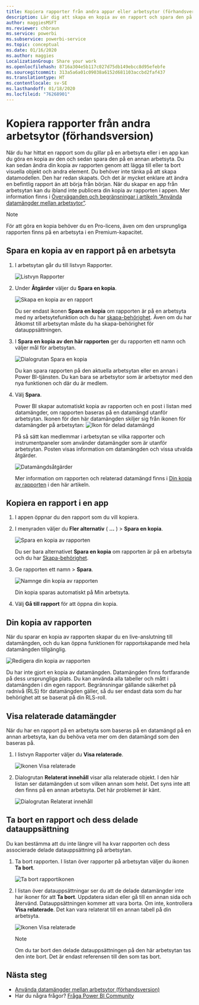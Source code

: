 ```yaml
---
title: Kopiera rapporter från andra appar eller arbetsytor (förhandsversion) – Power BI
description: Lär dig att skapa en kopia av en rapport och spara den på din egen arbetsyta.
author: maggiesMSFT
ms.reviewer: chbraun
ms.service: powerbi
ms.subservice: powerbi-service
ms.topic: conceptual
ms.date: 01/16/2020
ms.author: maggies
LocalizationGroup: Share your work
ms.openlocfilehash: 8716a304e5b117c027d75db149ebcc8d95efebfe
ms.sourcegitcommit: 313a5a6a01c09038a6152d681103accbd2faf437
ms.translationtype: HT
ms.contentlocale: sv-SE
ms.lasthandoff: 01/18/2020
ms.locfileid: "76268901"
---
```

# <a name="copy-reports-from-other-workspaces-preview"></a>Kopiera rapporter från andra arbetsytor (förhandsversion)

När du har hittat en rapport som du gillar på en arbetsyta eller i en app kan du göra en kopia av den och sedan spara den på en annan arbetsyta. Du kan sedan ändra din kopia av rapporten genom att lägga till eller ta bort visuella objekt och andra element. Du behöver inte tänka på att skapa datamodellen. Den har redan skapats. Och det är mycket enklare att ändra en befintlig rapport än att börja från början. När du skapar en app från arbetsytan kan du ibland inte publicera din kopia av rapporten i appen. Mer information finns i [Överväganden och begränsningar i artikeln ”Använda datamängder mellan arbetsytor”](service-datasets-across-workspaces.md#considerations-and-limitations).

> [!NOTE]
> För att göra en kopia behöver du en Pro-licens, även om den ursprungliga rapporten finns på en arbetsyta i en Premium-kapacitet.

## <a name="save-a-copy-of-a-report-in-a-workspace"></a>Spara en kopia av en rapport på en arbetsyta

1. I arbetsytan går du till listvyn Rapporter.

    ![Listvyn Rapporter](media/service-datasets-copy-reports/power-bi-report-list-view.png)

1. Under **Åtgärder** väljer du **Spara en kopia**.

    ![Skapa en kopia av en rapport](media/service-datasets-copy-reports/power-bi-dataset-save-report-copy.png)

    Du ser endast ikonen **Spara en kopia** om rapporten är på en arbetsyta med ny arbetsytefunktion och du har [skapa-behörighet](service-datasets-build-permissions.md). Även om du har åtkomst till arbetsytan måste du ha skapa-behörighet för datauppsättningen.

3. I **Spara en kopia av den här rapporten** ger du rapporten ett namn och väljer mål för arbetsytan.

    ![Dialogrutan Spara en kopia](media/service-datasets-copy-reports/power-bi-dataset-save-report.png)

    Du kan spara rapporten på den aktuella arbetsytan eller en annan i Power BI-tjänsten. Du kan bara se arbetsytor som är arbetsytor med den nya funktionen och där du är medlem. 
  
4. Välj **Spara**.

    Power BI skapar automatiskt kopia av rapporten och en post i listan med datamängder, om rapporten baseras på en datamängd utanför arbetsytan. Ikonen för den här datamängden skiljer sig från ikonen för datamängder på arbetsytan: ![Ikon för delad datamängd](media/service-datasets-discover-across-workspaces/power-bi-shared-dataset-icon.png)
    
    På så sätt kan medlemmar i arbetsytan se vilka rapporter och instrumentpaneler som använder datamängder som är utanför arbetsytan. Posten visas information om datamängden och vissa utvalda åtgärder.

    ![Datamängdsåtgärder](media/service-datasets-across-workspaces/power-bi-dataset-actions.png)

    Mer information om rapporten och relaterad datamängd finns i [Din kopia av rapporten](#your-copy-of-the-report) i den här artikeln.

## <a name="copy-a-report-in-an-app"></a>Kopiera en rapport i en app

1. I appen öppnar du den rapport som du vill kopiera.
2. I menyraden väljer du **Fler alternativ** ( **...** ) > **Spara en kopia**.

    ![Spara en kopia av rapporten](media/service-datasets-copy-reports/power-bi-save-copy.png)

    Du ser bara alternativet **Spara en kopia** om rapporten är på en arbetsyta och du har [Skapa-behörighet](service-datasets-build-permissions.md).

3. Ge rapporten ett namn > **Spara**.

    ![Namnge din kopia av rapporten](media/service-datasets-copy-reports/power-bi-save-report-from-app.png)

    Din kopia sparas automatiskt på Min arbetsyta.

4. Välj **Gå till rapport** för att öppna din kopia.

## <a name="your-copy-of-the-report"></a>Din kopia av rapporten

När du sparar en kopia av rapporten skapar du en live-anslutning till datamängden, och du kan öppna funktionen för rapportskapande med hela datamängden tillgänglig. 

![Redigera din kopia av rapporten](media/service-datasets-copy-reports/power-bi-edit-report-copy.png)

Du har inte gjort en kopia av datamängden. Datamängden finns fortfarande på dess ursprungliga plats. Du kan använda alla tabeller och mått i datamängden i din egen rapport. Begränsningar gällande säkerhet på radnivå (RLS) för datamängden gäller, så du ser endast data som du har behörighet att se baserat på din RLS-roll.

## <a name="view-related-datasets"></a>Visa relaterade datamängder

När du har en rapport på en arbetsyta som baseras på en datamängd på en annan arbetsyta, kan du behöva veta mer om den datamängd som den baseras på.

1. I listvyn Rapporter väljer du **Visa relaterade**.

    ![Ikonen Visa relaterade](media/service-datasets-copy-reports/power-bi-dataset-view-related.png)

1. Dialogrutan **Relaterat innehåll** visar alla relaterade objekt. I den här listan ser datamängden ut som vilken annan som helst. Det syns inte att den finns på en annan arbetsyta. Det här problemet är känt.
 
    ![Dialogrutan Relaterat innehåll](media/service-datasets-copy-reports/power-bi-dataset-related.png)

## <a name="delete-a-report-and-its-shared-dataset"></a>Ta bort en rapport och dess delade datauppsättning

Du kan bestämma att du inte längre vill ha kvar rapporten och dess associerade delade datauppsättning på arbetsytan.

1. Ta bort rapporten. I listan över rapporter på arbetsytan väljer du ikonen **Ta bort**.

    ![Ta bort rapportikonen](media/service-datasets-across-workspaces/power-bi-datasets-delete-report.png)

2. I listan över datauppsättningar ser du att de delade datamängder inte har ikoner för att **Ta bort**. Uppdatera sidan eller gå till en annan sida och återvänd. Datauppsättningen kommer att vara borta. Om inte, kontrollera **Visa relaterade**. Det kan vara relaterat till en annan tabell på din arbetsyta.

    ![Ikonen Visa relaterade](media/service-datasets-across-workspaces/power-bi-dataset-view-related-icon.png)

    > [!NOTE]
    > Om du tar bort den delade datauppsättningen på den här arbetsytan tas den inte bort. Det är endast referensen till den som tas bort.


## <a name="next-steps"></a>Nästa steg

- [Använda datamängder mellan arbetsytor (förhandsversion)](service-datasets-across-workspaces.md)
- Har du några frågor? [Fråga Power BI Community](https://community.powerbi.com/)
